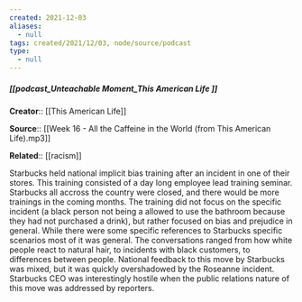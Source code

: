 ```yaml
---
created: 2021-12-03 
aliases:
  - null
tags: created/2021/12/03, node/source/podcast
type:
  - null 
---
```

##### [[podcast_Unteachable Moment_This American Life ]]

**Creator**:: [[This American Life]]
 
**Source**:: [[Week 16 - All the Caffeine in the World (from This American Life).mp3]]

**Related**:: [[racism]]

Starbucks held national implicit bias training after an incident in one of their stores. This training consisted of a day long employee lead training seminar. Starbucks all accross the country were closed, and there would be more trainings in the coming months. The training did not focus on the specific incident (a black person not being a allowed to use the bathroom because they had not purchased a drink), but rather focused on bias and prejudice in general. While there were some specific references to Starbucks specific scenarios most of it was general. The conversations ranged from how white people react to natural hair, to incidents with black customers, to differences between people. National feedback to this move by Starbucks was mixed, but it was quickly overshadowed by the Roseanne incident. Starbucks CEO was interestingly hostile when the public relations nature of this move was addressed by reporters. 

